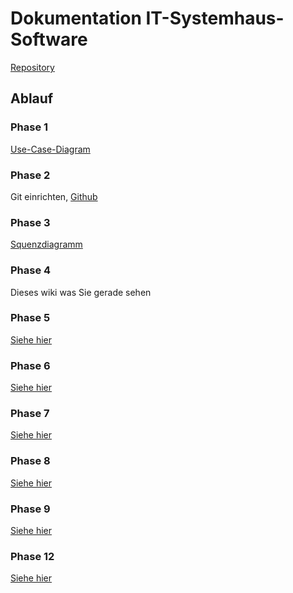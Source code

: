 # Dokumentation IT-Systemhaus-Software

[Repository](https://github.com/fabi321/lf8-itsystemhaus-software)

## Ablauf

### Phase 1
[Use-Case-Diagram](https://github.com/fabi321/lf8-itsystemhaus-software/blob/main/Phase1_Use_Case.pdf)
### Phase 2
Git einrichten, [Github](https://github.com/fabi321/lf8-itsystemhaus-software)
### Phase 3
[Squenzdiagramm](https://github.com/fabi321/lf8-itsystemhaus-software/blob/main/SeqPhase3.pdf)
### Phase 4
Dieses wiki was Sie gerade sehen
### Phase 5
[Siehe hier](phase5)
### Phase 6
[Siehe hier](phase6)
### Phase 7
[Siehe hier](phase7)
### Phase 8
[Siehe hier](phase8)
### Phase 9
[Siehe hier](phase9)
### Phase 12
[Siehe hier](phase12)